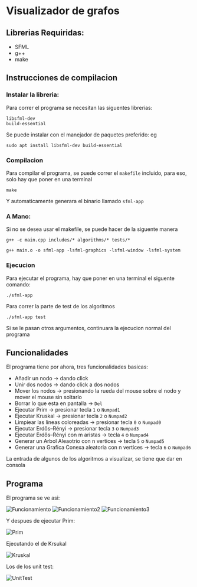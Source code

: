 # Visualizador de grafos

## Librerias Requiridas:
* SFML
* g++
* make

## Instrucciones de compilacion

### Instalar la libreria:
Para correr el programa se necesitan las siguentes librerias:
```
libsfml-dev
build-essential
```
Se puede instalar con el manejador de paquetes preferido: eg 
```
sudo apt install libsfml-dev build-essential
```

### Compilacion

Para compilar el programa, se puede correr el `makefile` incluido, para eso, solo hay que poner en una terminal

```
make
```
Y automaticamente generara el binario llamado `sfml-app`

### A Mano:
Si no se desea usar el makefile, se puede hacer de la siguente manera
```
g++ -c main.cpp includes/* algorithms/* tests/*

g++ main.o -o sfml-app -lsfml-graphics -lsfml-window -lsfml-system
```

### Ejecucion
Para ejecutar el programa, hay que poner en una terminal el siguente comando:
```
./sfml-app
```
Para correr la parte de test de los algoritmos
```
./sfml-app test
```
Si se le pasan otros argumentos, continuara la ejecucion normal del programa
## Funcionalidades
El programa tiene por ahora, tres funcionalidades basicas:
* Añadir un nodo  -> dando click
* Unir dos nodos -> dando click a dos nodos
* Mover los nodos -> presionando la rueda del mouse sobre el nodo y mover el mouse sin soltarlo
* Borrar lo que esta en pantalla -> `Del`
* Ejecutar Prim -> presionar tecla `1` o `Numpad1`
* Ejecutar Kruskal -> presionar tecla `2` o `Numpad2`
* Limpiear las lineas coloreadas -> presionar tecla `0` o `Numpad0`
* Ejecutar Erdős–Rényi -> presionar tecla `3` o `Numpad3`
* Ejecutar Erdős–Rényi con m aristas -> tecla `4` o `Numpad4`
* Generar un Arbol Aleaotrio con n vertices -> tecla `5` o `Numpad5`
* Generar una Grafica Conexa aleatoria con n vertices -> tecla `6` o `Numpad6`

La entrada de algunos de los algoritmos a visualizar, se tiene que dar en consola
## Programa

El programa se ve asi:

![Funcionamiento](Images/Funcionamiento.png)
![Funcionamiento2](Images/Funcionamiento2.png)
![Funcionamiento3](Images/Funcionamiento3.png)

Y despues de ejecutar Prim:

![Prim](Images/prim_mst.png)

Ejecutando el de Krsukal

![Kruskal](Images/kruskal_mst.png)

Los de los unit test:

![UnitTest](Images/unit_test.png)

